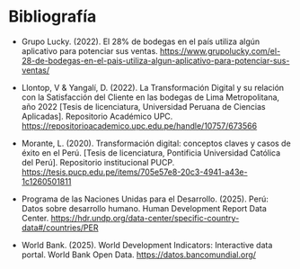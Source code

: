 # Bibliografía

- Grupo Lucky. (2022). El 28% de bodegas en el país utiliza algún aplicativo para potenciar sus ventas. https://www.grupolucky.com/el-28-de-bodegas-en-el-pais-utiliza-algun-aplicativo-para-potenciar-sus-ventas/

- Llontop, V & Yangalí, D. (2022). La Transformación Digital y su relación con la Satisfacción del Cliente en las bodegas de Lima Metropolitana, año 2022 [Tesis de licenciatura, Universidad Peruana de Ciencias Aplicadas]. Repositorio Académico UPC. https://repositorioacademico.upc.edu.pe/handle/10757/673566

- Morante, L. (2020). Transformación digital: conceptos claves y casos de éxito en el Perú. [Tesis de licenciatura, Pontificia Universidad Católica del Perú]. Repositorio institucional PUCP. https://tesis.pucp.edu.pe/items/705e57e8-20c3-4941-a43e-1c1260501811

- Programa de las Naciones Unidas para el Desarrollo. (2025). Perú: Datos sobre desarrollo humano. Human Development Report Data Center. https://hdr.undp.org/data-center/specific-country-data#/countries/PER

- World Bank. (2025). World Development Indicators: Interactive data portal. World Bank Open Data. https://datos.bancomundial.org/